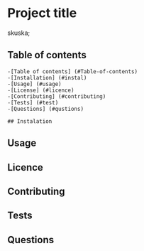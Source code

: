 
  # Project title
  skuska;
  
  

## Table of contents

    -[Table of contents] (#Table-of-contents)
    -[Installation] (#instal)
    -[Usage] (#usage)
    -[License] (#licence)
    -[Contributing] (#contributing)
    -[Tests] (#test)
    -[Questions] (#qustions)

    ## Instalation


## Usage


## Licence


## Contributing


## Tests


## Questions
